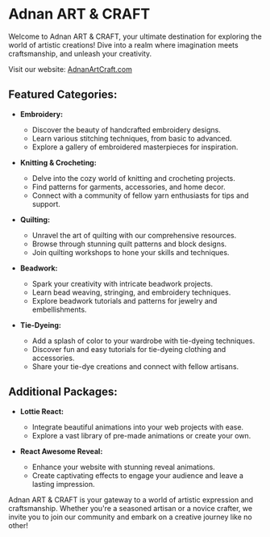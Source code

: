 # Adnan ART & CRAFT

Welcome to Adnan ART & CRAFT, your ultimate destination for exploring the world of artistic creations! Dive into a realm where imagination meets craftsmanship, and unleash your creativity.

Visit our website: [AdnanArtCraft.com](https://www.adnanartcraft.com)

## Featured Categories:

- **Embroidery:**
  - Discover the beauty of handcrafted embroidery designs.
  - Learn various stitching techniques, from basic to advanced.
  - Explore a gallery of embroidered masterpieces for inspiration.

- **Knitting & Crocheting:**
  - Delve into the cozy world of knitting and crocheting projects.
  - Find patterns for garments, accessories, and home decor.
  - Connect with a community of fellow yarn enthusiasts for tips and support.

- **Quilting:**
  - Unravel the art of quilting with our comprehensive resources.
  - Browse through stunning quilt patterns and block designs.
  - Join quilting workshops to hone your skills and techniques.

- **Beadwork:**
  - Spark your creativity with intricate beadwork projects.
  - Learn bead weaving, stringing, and embroidery techniques.
  - Explore beadwork tutorials and patterns for jewelry and embellishments.

- **Tie-Dyeing:**
  - Add a splash of color to your wardrobe with tie-dyeing techniques.
  - Discover fun and easy tutorials for tie-dyeing clothing and accessories.
  - Share your tie-dye creations and connect with fellow artisans.

## Additional Packages:

- **Lottie React:**
  - Integrate beautiful animations into your web projects with ease.
  - Explore a vast library of pre-made animations or create your own.

- **React Awesome Reveal:**
  - Enhance your website with stunning reveal animations.
  - Create captivating effects to engage your audience and leave a lasting impression.

Adnan ART & CRAFT is your gateway to a world of artistic expression and craftsmanship. Whether you're a seasoned artisan or a novice crafter, we invite you to join our community and embark on a creative journey like no other!

